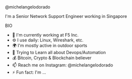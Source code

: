 @michelangelodorado



I'm a Senior Network Support Engineer working in Singapore

BIO
- 🏢 I'm currently working at F5 Inc.
- ⚙️ I use daily: Linux, Wireshark, etc.
- 🌍 I'm mostly active in outdoor sports
- 🌱 Trying to Learn all about Devops/Automation
- 💰 ₿itcoin, Crypto & Blockchain believer
- 📫 Reach me on Instagram: @michelangelodorado
- ⚡️ Fun fact: I'm ...

<!---
michelangelodorado/michelangelodorado is a ✨ special ✨ repository because its `README.md` (this file) appears on your GitHub profile.
You can click the Preview link to take a look at your changes.
--->
